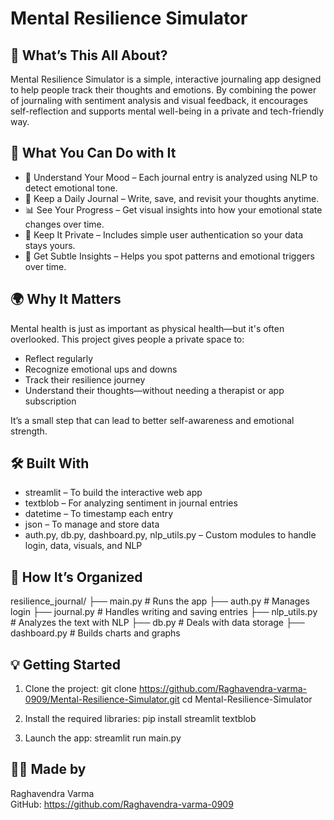 Mental Resilience Simulator
===========================

🌱 What’s This All About?
--------------------------
Mental Resilience Simulator is a simple, interactive journaling app designed to help people track their thoughts and emotions.
By combining the power of journaling with sentiment analysis and visual feedback, it encourages self-reflection and supports mental well-being in a private and tech-friendly way.

🚀 What You Can Do with It
---------------------------
- 🧠 Understand Your Mood – Each journal entry is analyzed using NLP to detect emotional tone.
- 📝 Keep a Daily Journal – Write, save, and revisit your thoughts anytime.
- 📊 See Your Progress – Get visual insights into how your emotional state changes over time.
- 🔐 Keep It Private – Includes simple user authentication so your data stays yours.
- 💬 Get Subtle Insights – Helps you spot patterns and emotional triggers over time.

🌍 Why It Matters
------------------
Mental health is just as important as physical health—but it's often overlooked.
This project gives people a private space to:
- Reflect regularly
- Recognize emotional ups and downs
- Track their resilience journey
- Understand their thoughts—without needing a therapist or app subscription

It’s a small step that can lead to better self-awareness and emotional strength.

🛠️ Built With
--------------
- streamlit – To build the interactive web app
- textblob – For analyzing sentiment in journal entries
- datetime – To timestamp each entry
- json – To manage and store data
- auth.py, db.py, dashboard.py, nlp_utils.py – Custom modules to handle login, data, visuals, and NLP

📁 How It’s Organized
----------------------
resilience_journal/
├── main.py           # Runs the app
├── auth.py           # Manages login
├── journal.py        # Handles writing and saving entries
├── nlp_utils.py      # Analyzes the text with NLP
├── db.py             # Deals with data storage
├── dashboard.py      # Builds charts and graphs

💡 Getting Started
-------------------
1. Clone the project:
   git clone https://github.com/Raghavendra-varma-0909/Mental-Resilience-Simulator.git
   cd Mental-Resilience-Simulator

2. Install the required libraries:
   pip install streamlit textblob

3. Launch the app:
   streamlit run main.py

👨‍💻 Made by
-------------
Raghavendra Varma  
GitHub: https://github.com/Raghavendra-varma-0909
